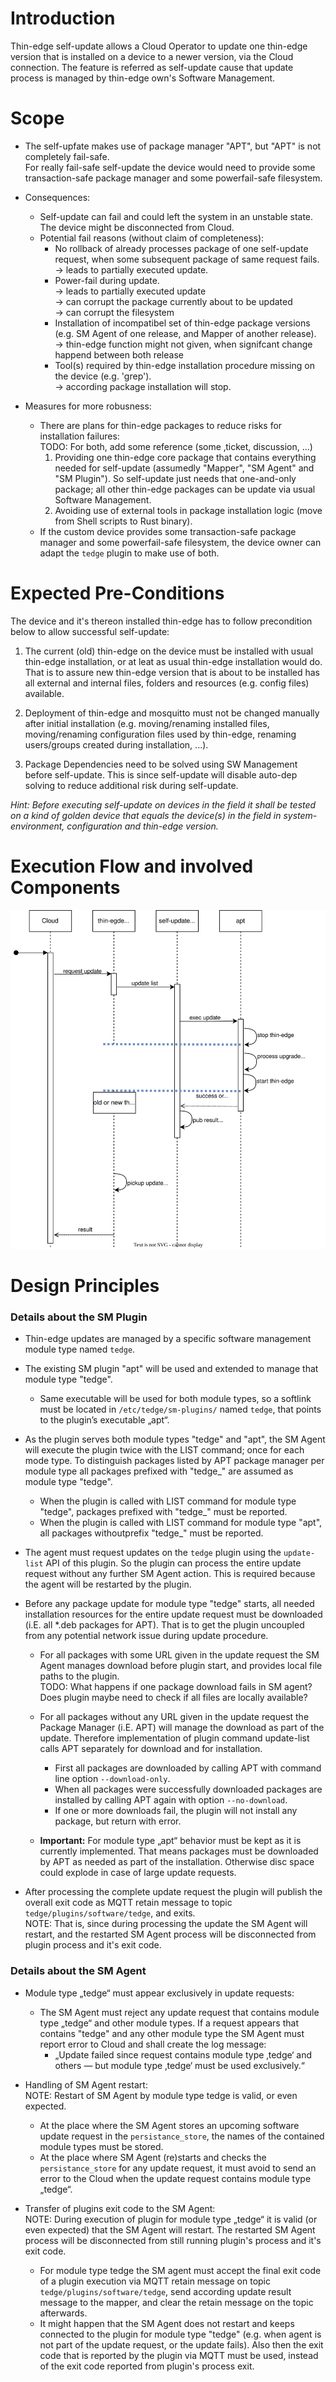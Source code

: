 # Introduction


Thin-edge self-update allows a Cloud Operator to update one thin-edge version that is installed on a device to a newer version, via the Cloud connection. The feature is referred as self-update cause that update process is managed by thin-edge own's Software Management.

# Scope
  * The self-upfate makes use of package manager "APT", but "APT" is not completely fail-safe.<br/>
    For really fail-safe self-update the device would need to provide some transaction-safe package manager and some powerfail-safe filesystem.
     
  * Consequences: 
     * Self-update can fail and could left the system in an unstable state. The device might be disconnected from Cloud.
     * Potential fail reasons (without claim of completeness):
       * No rollback of already processes package of one self-update request, when some subsequent package of same request fails.
         <br/>-> leads to partially executed update. 
       * Power-fail during update.
         <br/>-> leads to partially executed update
         <br/>-> can corrupt the package currently about to be updated
         <br/>-> can corrupt the filesystem
       * Installation of incompatibel set of thin-edge package versions (e.g. SM Agent of one release, and Mapper of another release).
         <br/>-> thin-edge function might not given, when signifcant change happend between both release
       * Tool(s) required by thin-edge installation procedure missing on the device (e.g. 'grep').
         <br/>-> according package installation will stop.
         
  * Measures for more robusness:
    * There are plans for thin-edge packages to reduce risks for installation failures:
      <br/>TODO: For both, add some reference (some ‚ticket, discussion, ...)
      1. Providing one thin-edge core package that contains everything needed for self-update (assumedly "Mapper", "SM Agent" and "SM Plugin"). 
          So self-update just needs that one-and-only package; all other thin-edge packages can be update via usual Software Management.
      2. Avoiding use of external tools in package installation logic (move from Shell scripts to Rust binary).
    * If the custom device provides some transaction-safe package manager and some powerfail-safe filesystem, the device owner can 
      adapt the `tedge` plugin to make use of both. 

# Expected Pre-Conditions 

The device and it's thereon installed thin-edge has to follow precondition below to allow successful self-update:

1) The current (old) thin-edge on the device must be installed with usual thin-edge installation, or at leat as usual thin-edge installation would do. That is to assure new thin-edge version that is about to be installed has all external and internal files, folders and resources (e.g. config files) available.
2) Deployment of thin-edge and mosquitto must not be changed manually after initial installation (e.g. moving/renaming installed files, moving/renaming configuration files used by thin-edge, renaming users/groups created during installation, ...).

3) Package Dependencies need to be solved using SW Management before self-update. This is since self-update will disable auto-dep solving to reduce additional risk during self-update.

*Hint: Before executing self-update on devices in the field it shall be tested on a kind of golden device that equals the device(s) in the field in system-environment, configuration and thin-edge version.*


# Execution Flow and involved Components

![Sequence Diagram Update SW-list](images/self-update.drawio.svg)


# Design Principles

### Details about the SM Plugin

* Thin-edge updates are managed by a specific software management module type named `tedge`.

* The existing SM plugin "apt" will be used and extended to manage that module type "tedge". 
  * Same executable will be used for both module types, so a softlink must be located in `/etc/tedge/sm-plugins/` named `tedge`, that points to the plugin’s executable „apt“.

* As the plugin serves both module types "tedge" and "apt", the SM Agent will execute the plugin twice with the LIST command; once for each mode type. To distinguish packages listed by APT package manager per module type all packages prefixed with "tedge_" are assumed as module type "tedge".
  * When the plugin is called with LIST command for module type "tedge", packages prefixed with "tedge_" must be reported.
  * When the plugin is called with LIST command for module type "apt", all packages withoutprefix "tedge_" must be reported.

* The agent must request updates on the `tedge` plugin using the `update-list` API of this plugin. So the plugin can process the entire update request without any further SM Agent action. This is required because the agent will be restarted by the plugin.

* Before any package update for module type "tedge" starts, all needed installation resources for the entire update request must be downloaded (i.E. all \*.deb packages for APT). That is to get the plugin uncoupled from any potential network issue during update procedure.
  * For all packages with some URL given in the update request the SM Agent manages download before plugin start, and provides local file paths to the plugin.<br/>
    TODO: What happens if one package download fails in SM agent? Does plugin maybe need to check if all files are locally available?
  * For all packages without any URL given in the update request the Package Manager (i.E. APT) will manage the download as part of the update. Therefore implementation of plugin command update-list calls APT separately for download and for installation.
    * First all packages are downloaded by calling APT with command line option `--download-only`.
    * When all packages were successfully downloaded packages are installed by calling APT again with option `--no-download`.
    * If one or more downloads fail, the plugin will not install any package, but return with error.

  * **Important:** For module type „apt“ behavior must be kept as it is currently implemented. That means packages must be downloaded by APT as needed as part of the installation. Otherwise disc space could explode in case of large update requests.

* After processing the complete update request the plugin will publish the overall exit code as MQTT retain message to topic `tedge/plugins/software/tedge`, and exits.<br/>
  NOTE: That is, since during processing the update the SM Agent will restart, and the restarted SM Agent process will be disconnected from plugin process and it's exit code.


### Details about the SM Agent

* Module type „tedge“ must appear exclusively in update requests:
  * The SM Agent must reject any update request that contains module type „tedge“ and other module types. 
    If a request appears that contains "tedge" and any other module type the SM Agent must report error to Cloud and shall create the log message:
    * „Update failed since request contains module type ‚tedge‘ and others &mdash; but module type ‚tedge‘ must be used exclusively.“

* Handling of SM Agent restart:<br/>
  NOTE: Restart of SM Agent by module type tedge is valid, or even expected.

  * At the place where the SM Agent stores an upcoming software update request in the `persistance_store`, the names of the contained module types must be stored.
  * At the place where SM Agent (re)starts and checks the `persistance_store` for any update request, it must avoid to send an error to the Cloud when the update request contains module type „tedge“.<br/>

* Transfer of plugins exit code to the SM Agent:<br/>
  NOTE: During execution of plugin for module type „tedge“ it is valid (or even expected) that the SM Agent will restart. The restarted SM Agent process will be disconnected from still running plugin's process and it's exit code.

  * For module type tedge the SM agent must accept the final exit code of a plugin execution via MQTT retain message on topic `tedge/plugins/software/tedge`, send according update result message to the mapper, and clear the retain message on the topic afterwards.
  * It might happen that the SM Agent does not restart and keeps connected to the plugin for module type "tedge" (e.g. when agent is not part of the update request, or the update fails). Also then the exit code that is reported by the plugin via MQTT must be used, instead of the exit code reported from plugin's process exit.
